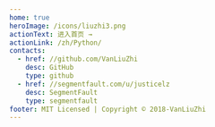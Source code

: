 ```yaml
---
home: true
heroImage: /icons/liuzhi3.png
actionText: 进入首页 →
actionLink: /zh/Python/
contacts:
  - href: //github.com/VanLiuZhi
    desc: GitHub
    type: github
  - href: //segmentfault.com/u/justicelz
    desc: SegmentFault
    type: segmentfault
footer: MIT Licensed | Copyright © 2018-VanLiuZhi
---
```


<Contact />
